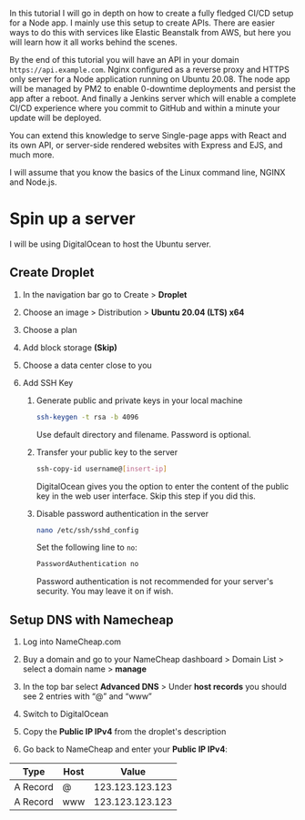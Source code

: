 In this tutorial I will go in depth on how to create a fully fledged CI/CD setup for a Node app. I mainly use this setup to create APIs. There are easier ways to do this with services like Elastic Beanstalk from AWS, but here you will learn how it all works behind the scenes.

By the end of this tutorial you will have an API in your domain `https://api.example.com`. Nginx configured as a reverse proxy and HTTPS only server for a Node application running on Ubuntu 20.08. The node app will be managed by PM2 to enable 0-downtime deployments and persist the app after a reboot. And finally a Jenkins server which will enable a complete CI/CD experience where you commit to GitHub and within a minute your update will be deployed. 

You can extend this knowledge to serve Single-page apps with React and its own API, or server-side rendered websites with Express and EJS, and much more.

I will assume that you know the basics of the Linux command line, NGINX and Node.js.

# Spin up a server

I will be using DigitalOcean to host the Ubuntu server.

## Create Droplet 

1. In the navigation bar go to Create > **Droplet**

2. Choose an image > Distribution > **Ubuntu 20.04 (LTS) x64**

3. Choose a plan

4. Add block storage **(Skip)**

5. Choose a data center close to you

6. Add SSH Key

    1. Generate public and private keys in your local machine
        
        ```sh
        ssh-keygen -t rsa -b 4096
        ```
        
        Use default directory and filename. Password is optional.
    
    2. Transfer your public key to the server
        
        ```sh
        ssh-copy-id username@[insert-ip]
        ```
        
        DigitalOcean gives you the option to enter the content of the public key in the web user interface. Skip this step if you did this.
    
    3. Disable password authentication in the server
        
        ```sh
        nano /etc/ssh/sshd_config
        ```

        Set the following line to `no`:
        ```sh
        PasswordAuthentication no
        ```

        Password authentication is not recommended for your server's security. You may leave it on if wish.

## Setup DNS with Namecheap

1. Log into NameCheap.com

2. Buy a domain and go to your NameCheap dashboard > Domain List > select a domain name > **manage**

3. In the top bar select **Advanced DNS** > Under **host records** you should see 2 entries with “@” and “www”

4. Switch to DigitalOcean

5. Copy the **Public IP IPv4** from the droplet's description

6. Go back to NameCheap and enter your **Public IP IPv4**:

<center>

| Type     | Host | Value           |
|----------|------|-----------------|
| A Record |   @  | 123.123.123.123 |
| A Record |  www | 123.123.123.123 |

</center>